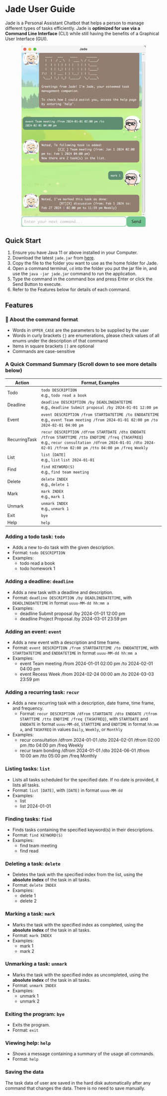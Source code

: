 # Jade User Guide

Jade is a Personal Assistant Chatbot that helps a person to manage different types of tasks efficiently. Jade is __optimized for use via a Command Line Interface__ (CLI) while still having the benefits of a Graphical User Interface (GUI).

<p style="text-align: center;"><img src="docs/Ui.png" width="400" alt="Jade Ui"></p>

## Quick Start
1. Ensure you have Java 11 or above installed in your Computer.
2. Download the latest `jade.jar` from [here](https://github.com/fy17ohhh/ip/releases).
3. Copy the file to the folder you want to use as the home folder for Jade.
4. Open a command terminal, `cd` into the folder you put the jar file in, and use the `java -jar jade.jar` command to run the application.
5. Type the command in the command box and press Enter or click the Send Button to execute.
6. Refer to the Features below for details of each command.

## Features
### 📌 About the command format
- Words in `UPPER_CASE` are the parameters to be supplied by the user
- Words in curly brackets `{}` are enumerations, please check values of all enums under the description of that command
- Items in square brackets `[]` are optional
- Commands are case-sensitive

### A Quick Command Summary (Scroll down to see more details below)
| Action        | Format, Examples                                                                                                                                                                                            |
|---------------|-------------------------------------------------------------------------------------------------------------------------------------------------------------------------------------------------------------|
| Todo          | `todo DESCRIPTION`<br>e.g., `todo read a book`                                                                                                                                                              |
| Deadline      | `deadline DESCRIPTION /by DEADLINEDATETIME`<br>e.g., `deadline Submit proposal /by 2024-01-01 12:00 pm`                                                                                                     |
| Event         | `event DESCRIPTION /from STARTDATETIME /to ENDDATETIME`<br>e.g., `event Team meeting /from 2024-01-01 02:00 pm /to 2024-02-01 04:00 pm`                                                                     |
| RecurringTask | `recur DESCRIPTION /dfrom STARTDATE /dto ENDDATE /tfrom STARTTIME /tto ENDTIME /freq {TASKFREQ}`<br>e.g., `recur consultation /dfrom 2024-01-01 /dto 2024-02-01 /tfrom 02:00 pm /tto 04:00 pm /freq Weekly` |
| List          | `list [DATE]`<br>e.g., `list` `list 2024-01-01`                                                                                                                                                             |
| Find          | `find KEYWORD(S)`<br>e.g., `find team meeting`                                                                                                                                                              |
| Delete        | `delete INDEX`<br>e.g., `delete 1`                                                                                                                                                                          |
| Mark          | `mark INDEX`<br>e.g., `mark 1`                                                                                                                                                                              |
| Unmark        | `unmark INDEX`<br>e.g., `unmark 1`                                                                                                                                                                          |
| Exit          | `bye`                                                                                                                                                                                                       |
| Help          | `help`                                                                                                                                                                                                      |

### Adding a todo task: `todo`
- Adds a new to-do task with the given description.
- Format: `todo DESCRIPTION`
- Examples:
   - todo read a book
   - todo homework 1

### Adding a deadline: `deadline`
- Adds a new task with a deadline and description.
- Format: `deadline DESCRIPTION /by DEADLINEDATETIME`, with `DEADLINEDATETIME` in format `uuuu-MM-dd hh:mm a`
- Examples:
   - deadline Submit proposal /by 2024-01-01 12:00 pm
   - deadline Project Proposal /by 2024-03-01 23:59 pm

### Adding an event: `event`
- Adds a new event with a description and time frame.
- Format: `event DESCRIPTION /from STARTDATETIME /to ENDDATETIME`, with `STARTDATETIME` and `ENDDATETIME` in format `uuuu-MM-dd hh:mm a`
- Examples:
   - event Team meeting /from 2024-01-01 02:00 pm /to 2024-02-01 04:00 pm
   - event Recess Week /from 2024-02-24 00:00 am /to 2024-03-03 23:59 pm

### Adding a recurring task: `recur`
- Adds a new recurring task with a description, date frame, time frame, and frequency.
   - Format: `recur DESCRIPTION /dfrom STARTDATE /dto ENDDATE /tfrom STARTTIME /tto ENDTIME /freq {TASKFREQ}`, with `STARTDATE` and `ENDDATE` in format `uuuu-MM-dd`, `STARTTIME` and `ENDTIME` in format `hh:mm a`, and `TASKFREQ` in values `Daily`, `Weekly`, or `Monthly`
- Examples:
   - recur consultation /dfrom 2024-01-01 /dto 2024-02-01 /tfrom 02:00 pm /tto 04:00 pm /freq Weekly
   - recur team bonding /dfrom 2024-01-01 /dto 2024-06-01 /tfrom 10:00 am /tto 05:00 pm /freq Monthly

### Listing tasks: `list`
- Lists all tasks scheduled for the specified date. If no date is provided, it lists all tasks.
- Format: `list [DATE]`, with `[DATE]` in format `uuuu-MM-dd`
- Examples:
   - list
   - list 2024-01-01

### Finding tasks: `find`
- Finds tasks containing the specified keyword(s) in their descriptions.
- Format: `find KEYWORD(S)`
- Examples:
   - find team meeting
   - find read

### Deleting a task: `delete`
- Deletes the task with the specified index from the list, using the **absolute index** of the task in all tasks.
- Format: `delete INDEX`
- Examples:
   - delete 1
   - delete 2

### Marking a task: `mark`
- Marks the task with the specified index as completed, using the **absolute index** of the task in all tasks.
- Format: `mark INDEX`
- Examples:
   - mark 1
   - mark 2

### Unmarking a task: `unmark`
- Marks the task with the specified index as uncompleted, using the **absolute index** of the task in all tasks.
- Format: `unmark INDEX`
- Examples:
   - unmark 1
   - unmark 2

### Exiting the program: `bye`
- Exits the program.
- Format: `exit`

### Viewing help: `help`
- Shows a message containing a summary of the usage all commands.
- Format: `help`

### Saving the data
The task data of user are saved in the hard disk automatically after any command that changes the data. There is no need to save manually.